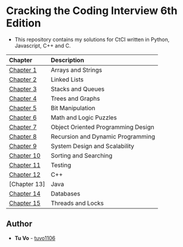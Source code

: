 # Cracking the Coding Interview 6th Edition

- This repository contains my solutions for CtCI written in Python, Javascript, C++ and C.

| Chapter                                      | Description                        |
| :------------------------------------------- | :--------------------------------- |
| [Chapter 1](./chapter_1_arrays_strings)      | Arrays and Strings                 |
| [Chapter 2](./chapter_2_linked_lists)        | Linked Lists                       |
| [Chapter 3](./chapter_3_stacks_and_queues)   | Stacks and Queues                  |
| [Chapter 4](./chapter_4_trees_graphs)        | Trees and Graphs                   |
| [Chapter 5](./chapter_5_bit_manipulation)    | Bit Manipulation                   |
| [Chapter 6](./chapter_6_math_logic_puzzles)  | Math and Logic Puzzles             |
| [Chapter 7](./chapter_7_oop_design)          | Object Oriented Programming Design |
| [Chapter 8](./chapter_8_recursion_dp)        | Recursion and Dynamic Programming  |
| [Chapter 9](./chapter_9_system_design)       | System Design and Scalability      |
| [Chapter 10](./chapter_10_sorting_searching) | Sorting and Searching              |
| [Chapter 11](./chapter_11_testing)           | Testing                            |
| [Chapter 12](./chapter_12_c_cpp)             | C++                                |
| [Chapter 13]                                 | Java                               |
| [Chapter 14](./chapter_14_databases)         | Databases                          |
| [Chapter 15](./chapter_15_threads_locks)     | Threads and Locks                  |

## Author

- **Tu Vo** - [tuvo1106](https://github.com/tuvo1106)
